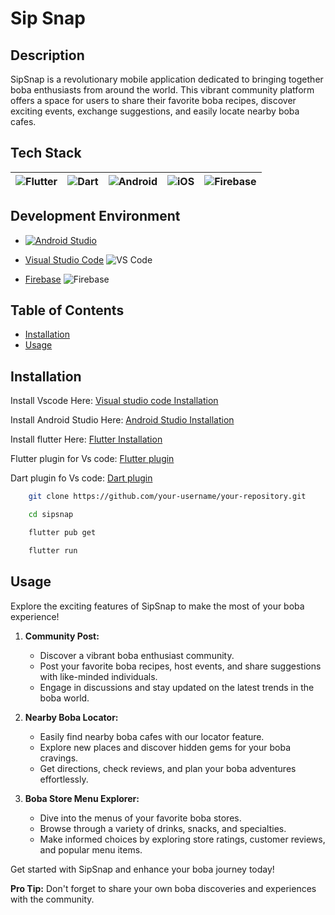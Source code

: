 # Sip Snap

## Description
SipSnap is a revolutionary mobile application dedicated to bringing together boba enthusiasts from around the world. This vibrant community platform offers a space for users to share their favorite boba recipes, discover exciting events, exchange suggestions, and easily locate nearby boba cafes.

## Tech Stack

| ![Flutter](https://img.shields.io/badge/Flutter-%2302569B?style=for-the-badge&logo=flutter&logoColor=white) | ![Dart](https://img.shields.io/badge/Dart-%230175C2?style=for-the-badge&logo=dart&logoColor=white) | ![Android](https://img.shields.io/badge/Android-%233DDC84?style=for-the-badge&logo=android&logoColor=white) | ![iOS](https://img.shields.io/badge/iOS-%231575F9?style=for-the-badge&logo=apple&logoColor=white) | ![Firebase](https://img.shields.io/badge/Firebase-%23FFCA28?style=for-the-badge&logo=firebase&logoColor=black) |
| :------------------------------------------------------------------------------------------------------------: | :------------------------------------------------------------------------------------------: | :-------------------------------------------------------------------------------------------: | :-------------------------------------------------------------------------------------: | :----------------------------------------------------------------------------------------------: |

## Development Environment

- [![Android Studio](https://img.shields.io/badge/Android%20Studio-%233DDC84?style=for-the-badge&logo=android-studio&logoColor=white)](https://developer.android.com/studio)

- [Visual Studio Code](https://code.visualstudio.com/)
  ![VS Code](https://img.shields.io/badge/VS%20Code-007ACC?style=for-the-badge&logo=visual-studio-code&logoColor=white)

- [Firebase](https://firebase.google.com/)
  ![Firebase](https://img.shields.io/badge/Firebase-%23FFCA28?style=for-the-badge&logo=firebase&logoColor=black)

## Table of Contents

- [Installation](#installation)
- [Usage](#usage)


## Installation
Install Vscode Here: [Visual studio code Installation](https://code.visualstudio.com/download)

Install Android Studio Here: [Android Studio Installation](https://developer.android.com/studio)

Install flutter Here: [Flutter Installation](https://docs.flutter.dev/get-started/install)

Flutter plugin for Vs code: [Flutter plugin](https://marketplace.visualstudio.com/items?itemName=Dart-Code.flutter)

Dart plugin fo Vs code: [Dart plugin](https://marketplace.visualstudio.com/items?itemName=Dart-Code.dart-code)


```bash 
    git clone https://github.com/your-username/your-repository.git
```

```bash 
    cd sipsnap
```

```bash
    flutter pub get
```

```bash
    flutter run
```

## Usage

Explore the exciting features of SipSnap to make the most of your boba experience!

1. **Community Post:**
   - Discover a vibrant boba enthusiast community.
   - Post your favorite boba recipes, host events, and share suggestions with like-minded individuals.
   - Engage in discussions and stay updated on the latest trends in the boba world.

2. **Nearby Boba Locator:**
   - Easily find nearby boba cafes with our locator feature.
   - Explore new places and discover hidden gems for your boba cravings.
   - Get directions, check reviews, and plan your boba adventures effortlessly.

3. **Boba Store Menu Explorer:**
   - Dive into the menus of your favorite boba stores.
   - Browse through a variety of drinks, snacks, and specialties.
   - Make informed choices by exploring store ratings, customer reviews, and popular menu items.

Get started with SipSnap and enhance your boba journey today!

**Pro Tip:** Don't forget to share your own boba discoveries and experiences with the community.



    




